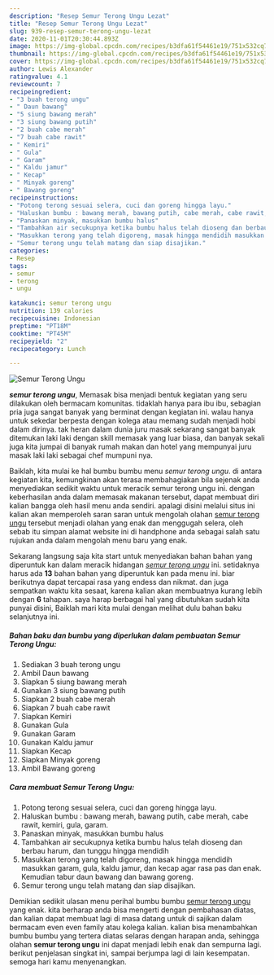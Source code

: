 ```yaml
---
description: "Resep Semur Terong Ungu Lezat"
title: "Resep Semur Terong Ungu Lezat"
slug: 939-resep-semur-terong-ungu-lezat
date: 2020-11-01T20:30:44.893Z
image: https://img-global.cpcdn.com/recipes/b3dfa61f54461e19/751x532cq70/semur-terong-ungu-foto-resep-utama.jpg
thumbnail: https://img-global.cpcdn.com/recipes/b3dfa61f54461e19/751x532cq70/semur-terong-ungu-foto-resep-utama.jpg
cover: https://img-global.cpcdn.com/recipes/b3dfa61f54461e19/751x532cq70/semur-terong-ungu-foto-resep-utama.jpg
author: Lewis Alexander
ratingvalue: 4.1
reviewcount: 7
recipeingredient:
- "3 buah terong ungu"
- " Daun bawang"
- "5 siung bawang merah"
- "3 siung bawang putih"
- "2 buah cabe merah"
- "7 buah cabe rawit"
- " Kemiri"
- " Gula"
- " Garam"
- " Kaldu jamur"
- " Kecap"
- " Minyak goreng"
- " Bawang goreng"
recipeinstructions:
- "Potong terong sesuai selera, cuci dan goreng hingga layu."
- "Haluskan bumbu : bawang merah, bawang putih, cabe merah, cabe rawit, kemiri, gula, garam."
- "Panaskan minyak, masukkan bumbu halus"
- "Tambahkan air secukupnya ketika bumbu halus telah dioseng dan berbau harum, dan tunggu hingga mendidih"
- "Masukkan terong yang telah digoreng, masak hingga mendidih masukkan garam, gula, kaldu jamur, dan kecap agar rasa pas dan enak. Kemudian tabur daun bawang dan bawang goreng."
- "Semur terong ungu telah matang dan siap disajikan."
categories:
- Resep
tags:
- semur
- terong
- ungu

katakunci: semur terong ungu 
nutrition: 139 calories
recipecuisine: Indonesian
preptime: "PT18M"
cooktime: "PT45M"
recipeyield: "2"
recipecategory: Lunch

---
```



![Semur Terong Ungu](https://img-global.cpcdn.com/recipes/b3dfa61f54461e19/751x532cq70/semur-terong-ungu-foto-resep-utama.jpg)

<b><i>semur terong ungu</i></b>, Memasak bisa menjadi bentuk kegiatan yang seru dilakukan oleh bermacam komunitas. tidaklah hanya para ibu ibu, sebagian pria juga sangat banyak yang berminat dengan kegiatan ini. walau hanya untuk sekedar berpesta dengan kolega atau memang sudah menjadi hobi dalam dirinya. tak heran dalam dunia juru masak sekarang sangat banyak ditemukan laki laki dengan skill memasak yang luar biasa, dan banyak sekali juga kita jumpai di banyak rumah makan dan hotel yang mempunyai juru masak laki laki sebagai chef mumpuni nya.

Baiklah, kita mulai ke hal bumbu bumbu menu <i>semur terong ungu</i>. di antara kegiatan kita, kemungkinan akan terasa membahagiakan bila sejenak anda menyediakan sedikit waktu untuk meracik semur terong ungu ini. dengan keberhasilan anda dalam memasak makanan tersebut, dapat membuat diri kalian bangga oleh hasil menu anda sendiri. apalagi disini melalui situs ini kalian akan memperoleh saran saran untuk mengolah olahan <u>semur terong ungu</u> tersebut menjadi olahan yang enak dan menggugah selera, oleh sebab itu simpan alamat website ini di handphone anda sebagai salah satu rujukan anda dalam mengolah menu baru yang enak.




Sekarang langsung saja kita start untuk menyediakan bahan bahan yang diperuntuk kan dalam meracik hidangan <u><i>semur terong ungu</i></u> ini. setidaknya harus ada <b>13</b> bahan bahan yang diperuntuk kan pada menu ini. biar berikutnya dapat tercapai rasa yang endess dan nikmat. dan juga sempatkan waktu kita sesaat, karena kalian akan membuatnya kurang lebih dengan <b>6</b> tahapan. saya harap berbagai hal yang dibutuhkan sudah kita punyai disini, Baiklah mari kita mulai dengan melihat dulu bahan baku selanjutnya ini.

<!--inarticleads1-->

##### Bahan baku dan bumbu yang diperlukan dalam pembuatan Semur Terong Ungu:

1. Sediakan 3 buah terong ungu
1. Ambil  Daun bawang
1. Siapkan 5 siung bawang merah
1. Gunakan 3 siung bawang putih
1. Siapkan 2 buah cabe merah
1. Siapkan 7 buah cabe rawit
1. Siapkan  Kemiri
1. Gunakan  Gula
1. Gunakan  Garam
1. Gunakan  Kaldu jamur
1. Siapkan  Kecap
1. Siapkan  Minyak goreng
1. Ambil  Bawang goreng




<!--inarticleads2-->

##### Cara membuat Semur Terong Ungu:

1. Potong terong sesuai selera, cuci dan goreng hingga layu.
1. Haluskan bumbu : bawang merah, bawang putih, cabe merah, cabe rawit, kemiri, gula, garam.
1. Panaskan minyak, masukkan bumbu halus
1. Tambahkan air secukupnya ketika bumbu halus telah dioseng dan berbau harum, dan tunggu hingga mendidih
1. Masukkan terong yang telah digoreng, masak hingga mendidih masukkan garam, gula, kaldu jamur, dan kecap agar rasa pas dan enak. Kemudian tabur daun bawang dan bawang goreng.
1. Semur terong ungu telah matang dan siap disajikan.




Demikian sedikit ulasan menu perihal bumbu bumbu <u>semur terong ungu</u> yang enak. kita berharap anda bisa mengerti dengan pembahasan diatas, dan kalian dapat membuat lagi di masa datang untuk di sajikan dalam bermacam even even family atau kolega kalian. kalian bisa menambahkan bumbu bumbu yang tertera diatas selaras dengan harapan anda, sehingga olahan <b>semur terong ungu</b> ini dapat menjadi lebih enak dan sempurna lagi. berikut penjelasan singkat ini, sampai berjumpa lagi di lain kesempatan. semoga hari kamu menyenangkan.
